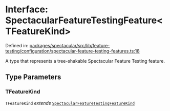 # Interface: SpectacularFeatureTestingFeature\<TFeatureKind\>

Defined in:
[packages/spectacular/src/lib/feature-testing/configuration/spectacular-feature-testing-features.ts:18](https://github.com/ngworker/ngworker/blob/68f93463b2af844af0ea290a92a5168b936997ae/packages/spectacular/src/lib/feature-testing/configuration/spectacular-feature-testing-features.ts#L18)

A type that represents a tree-shakable Spectacular Feature Testing feature.

## Type Parameters

### TFeatureKind

`TFeatureKind` _extends_
[`SpectacularFeatureTestingFeatureKind`](../enumerations/SpectacularFeatureTestingFeatureKind.md)
